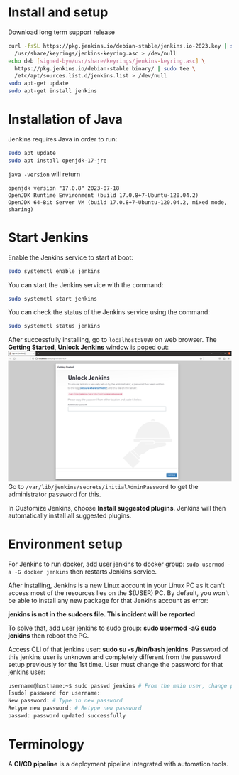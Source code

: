 # Install and setup
Download long term support release
```sh
curl -fsSL https://pkg.jenkins.io/debian-stable/jenkins.io-2023.key | sudo tee \
  /usr/share/keyrings/jenkins-keyring.asc > /dev/null
echo deb [signed-by=/usr/share/keyrings/jenkins-keyring.asc] \
  https://pkg.jenkins.io/debian-stable binary/ | sudo tee \
  /etc/apt/sources.list.d/jenkins.list > /dev/null
sudo apt-get update
sudo apt-get install jenkins
```
# Installation of Java
Jenkins requires Java in order to run:
```sh
sudo apt update
sudo apt install openjdk-17-jre
```
``java -version`` will return
```
openjdk version "17.0.8" 2023-07-18
OpenJDK Runtime Environment (build 17.0.8+7-Ubuntu-120.04.2)
OpenJDK 64-Bit Server VM (build 17.0.8+7-Ubuntu-120.04.2, mixed mode, sharing)
```
# Start Jenkins

Enable the Jenkins service to start at boot:
```sh
sudo systemctl enable jenkins
```

You can start the Jenkins service with the command:

```sh
sudo systemctl start jenkins
```
You can check the status of the Jenkins service using the command:
```sh
sudo systemctl status jenkins
```
After successfully installing, go to ``localhost:8080`` on web browser. The **Getting Started**, **Unlock Jenkins** window is poped out:
![](../../Environment/Images/jenkins_1st_time_run_password.png)
Go to ``/var/lib/jenkins/secrets/initialAdminPassword`` to get the administrator password for this.

In Customize Jenkins, choose **Install suggested plugins**. Jenkins will then automatically install all suggested plugins.
# Environment setup
For Jenkins to run docker, add user jenkins to docker group: ``sudo usermod -a -G docker jenkins`` then restarts Jenkins service.

After installing, Jenkins is a new Linux account in your Linux PC as it can't access most of the resources lies on the $(USER) PC. By default, you won't be able to install any new package for that Jenkins account as error:

**jenkins is not in the sudoers file. This incident will be reported**

To solve that, add user jenkins to sudo group: **sudo usermod -aG sudo jenkins** then reboot the PC.

Access CLI of that jenkins user: **sudo su -s /bin/bash jenkins**. Password of this jenkins user is unknown and completely different from the password setup previously for the 1st time. User must change the password for that jenkins user:
```sh
username@hostname:~$ sudo passwd jenkins # From the main user, change password for jenkins user
[sudo] password for username:
New password: # Type in new password
Retype new password: # Retype new password
passwd: password updated successfully
```
# Terminology
A **CI/CD pipeline** is a deployment pipeline integrated with automation tools.
